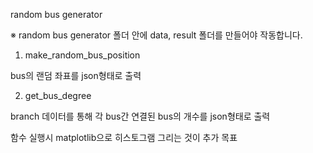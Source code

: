 random bus generator

※  random bus generator 폴더 안에 data, result 폴더를 만들어야 작동합니다.

1. make_random_bus_position

bus의 랜덤 좌표를 json형태로 출력

2. get_bus_degree

branch 데이터를 통해 각 bus간 연결된 bus의 개수를 json형태로 출력

함수 실행시 matplotlib으로 히스토그램 그리는 것이 추가 목표